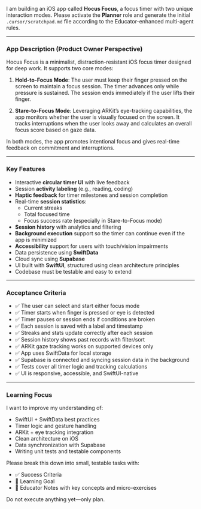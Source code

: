 I am building an iOS app called **Hocus Focus**, a focus timer with two unique interaction modes. Please activate the **Planner** role and generate the initial `.cursor/scratchpad.md` file according to the Educator-enhanced multi-agent rules.

---

### App Description (Product Owner Perspective)

Hocus Focus is a minimalist, distraction-resistant iOS focus timer designed for deep work. It supports two core modes:

1. **Hold-to-Focus Mode**: The user must keep their finger pressed on the screen to maintain a focus session. The timer advances only while pressure is sustained. The session ends immediately if the user lifts their finger.

2. **Stare-to-Focus Mode**: Leveraging ARKit’s eye-tracking capabilities, the app monitors whether the user is visually focused on the screen. It tracks interruptions when the user looks away and calculates an overall focus score based on gaze data.

In both modes, the app promotes intentional focus and gives real-time feedback on commitment and interruptions.

---

### Key Features

- Interactive **circular timer UI** with live feedback
- Session **activity labeling** (e.g., reading, coding)
- **Haptic feedback** for timer milestones and session completion
- Real-time **session statistics**:
  - Current streaks
  - Total focused time
  - Focus success rate (especially in Stare-to-Focus mode)
- **Session history** with analytics and filtering
- **Background execution** support so the timer can continue even if the app is minimized
- **Accessibility** support for users with touch/vision impairments
- Data persistence using **SwiftData**
- Cloud sync using **Supabase**
- UI built with **SwiftUI**, structured using clean architecture principles
- Codebase must be testable and easy to extend

---

### Acceptance Criteria

- ✅ The user can select and start either focus mode
- ✅ Timer starts when finger is pressed or eye is detected
- ✅ Timer pauses or session ends if conditions are broken
- ✅ Each session is saved with a label and timestamp
- ✅ Streaks and stats update correctly after each session
- ✅ Session history shows past records with filter/sort
- ✅ ARKit gaze tracking works on supported devices only
- ✅ App uses SwiftData for local storage
- ✅ Supabase is connected and syncing session data in the background
- ✅ Tests cover all timer logic and tracking calculations
- ✅ UI is responsive, accessible, and SwiftUI-native

---

### Learning Focus

I want to improve my understanding of:
- SwiftUI + SwiftData best practices
- Timer logic and gesture handling
- ARKit + eye tracking integration
- Clean architecture on iOS
- Data synchronization with Supabase
- Writing unit tests and testable components

Please break this down into small, testable tasks with:
- ✅ Success Criteria
- 🎯 Learning Goal
- 📘 Educator Notes with key concepts and micro-exercises

Do not execute anything yet—only plan.
